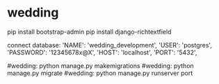 # wedding


pip install bootstrap-admin
pip install django-richtextfield

connect database:
	'NAME': 'wedding_development',
    'USER': 'postgres',
    'PASSWORD': '12345678x@X',
    'HOST': 'localhost',
    'PORT': '5432',

#wedding: python manage.py makemigrations
#wedding: python manage.py migrate
#wedding: python manage.py runserver port

<div class="invitation-panel-content {{wedding.code.slug}}" %}>
                    <span class="" data-year="{{wedding.time_calendar|date:" Y "}}" data-month="{{wedding.time_calendar|date:" m "}}" data-day="{{wedding.time_calendar|date:" j "}}" data-minute="{{wedding.time_calendar|date:" i "}}" data-hour="{{wedding.time_calendar|date:" G "}}" id="wed_countdown_datetime"></span>
                </div>